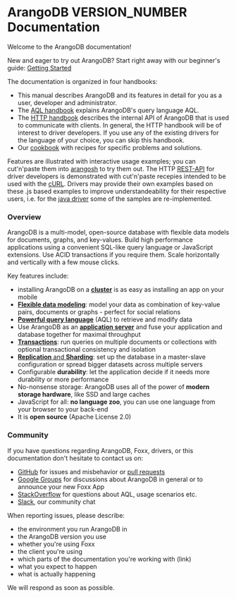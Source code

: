ArangoDB VERSION_NUMBER Documentation
=====================================

Welcome to the ArangoDB documentation!

New and eager to try out ArangoDB? Start right away with our beginner's guide:
[Getting Started](GettingStarted/README.md)

The documentation is organized in four handbooks:

- This manual describes ArangoDB and its features in detail for you as a user,
  developer and administrator.
- The [AQL handbook](../AQL/index.html) explains ArangoDB's query language AQL.
- The [HTTP handbook](../HTTP/index.html) describes the internal API of ArangoDB
  that is used to communicate with clients. In general, the HTTP handbook will be
  of interest to driver developers. If you use any of the existing drivers for
  the language of your choice, you can skip this handbook.
- Our [cookbook](../cookbook/index.html) with recipes for specific problems and
  solutions.

Features are illustrated with interactive usage examples; you can cut'n'paste them
into [arangosh](Administration/Arangosh/README.md) to try them out. The HTTP
[REST-API](../HTTP/index.html) for driver developers is demonstrated with cut'n'paste
recepies intended to be used with the [cURL](http://curl.haxx.se). Drivers may provide
their own examples based on these .js based examples to improve understandeability
for their respective users, i.e. for the [java driver](https://github.com/arangodb/arangodb-java-driver#learn-more)
some of the samples are re-implemented.

### Overview

ArangoDB is a multi-model, open-source database with flexible data models for documents, graphs, and key-values. Build high performance applications using a convenient SQL-like query language or JavaScript extensions. Use ACID transactions if you require them. Scale horizontally and vertically with a few mouse clicks.

Key features include:

* installing ArangoDB on a [**cluster**](Deployment/README.md) is as easy as installing an app on your mobile
* [**Flexible data modeling**](DataModeling/README.md): model your data as combination of key-value pairs, documents or graphs - perfect for social relations
* [**Powerful query language**](../AQL/index.html) (AQL) to retrieve and modify data 
* Use ArangoDB as an [**application server**](Foxx/README.md) and fuse your application and database together for maximal throughput
* [**Transactions**](Transactions/README.md): run queries on multiple documents or collections with optional transactional consistency and isolation
* [**Replication** and **Sharding**](Administration/README.md): set up the database in a master-slave configuration or spread bigger datasets across multiple servers
* Configurable **durability**: let the application decide if it needs more durability or more performance
* No-nonsense storage: ArangoDB uses all of the power of **modern storage hardware**, like SSD and large caches
* JavaScript for all: **no language zoo**, you can use one language from your browser to your back-end
* It is **open source** (Apache License 2.0)

### Community

If you have questions regarding ArangoDB, Foxx, drivers, or this documentation don't hesitate to contact us on:

- [GitHub](https://github.com/arangodb/arangodb/issues) for issues and misbehavior or [pull requests](https://www.arangodb.com/community/)
- [Google Groups](https://groups.google.com/forum/?hl=de#!forum/arangodb) for discussions about ArangoDB in general or to announce your new Foxx App
- [StackOverflow](http://stackoverflow.com/questions/tagged/arangodb) for questions about AQL, usage scenarios etc.
- [Slack](http://slack.arangodb.com), our community chat

When reporting issues, please describe:

- the environment you run ArangoDB in
- the ArangoDB version you use
- whether you're using Foxx
- the client you're using
- which parts of the documentation you're working with (link)
- what you expect to happen
- what is actually happening

We will respond as soon as possible.
